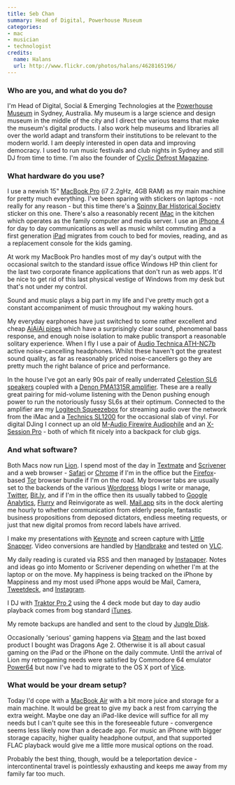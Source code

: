 ```yaml
---
title: Seb Chan
summary: Head of Digital, Powerhouse Museum
categories:
- mac
- musician
- technologist
credits:
  name: Halans
  url: http://www.flickr.com/photos/halans/4628165196/
---
```


### Who are you, and what do you do?

I'm Head of Digital, Social & Emerging Technologies at the [Powerhouse Museum](http://www.powerhousemuseum.com "A very cool museum in Sydney.") in Sydney, Australia. My museum is a large science and design museum in the middle of the city and I direct the various teams that make the museum's digital products. I also work help museums and libraries all over the world adapt and transform their institutions to be relevant to the modern world. I am deeply interested in open data and improving democracy. I used to run music festivals and club nights in Sydney and still DJ from time to time. I'm also the founder of [Cyclic Defrost Magazine](http://www.cyclicdefrost.com "Seb's magazine.").

### What hardware do you use?

I use a newish 15" [MacBook Pro][macbook-pro] (i7 2.2gHz, 4GB RAM) as my main machine for pretty much everything. I've been sparing with stickers on laptops - not really for any reason - but this time there's a [Spinny Bar Historical Society](http://www.spinnybarhistoricalsociety.org/ "The society protecting the world's spinny bars.") sticker on this one. There's also a reasonably recent [iMac][] in the kitchen which operates as the family computer and media server. I use an [iPhone 4][iphone-4] for day to day communications as well as music whilst commuting and a first generation [iPad][] migrates from couch to bed for movies, reading, and as a replacement console for the kids gaming.

At work my MacBook Pro handles most of my day's output with the occasional switch to the standard issue office Windows HP thin client for the last two corporate finance applications that don't run as web apps. It'd be nice to get rid of this last physical vestige of Windows from my desk but that's not under my control.

Sound and music plays a big part in my life and I've pretty much got a constant accompaniment of music throughout my waking hours.

My everyday earphones have just switched to some rather excellent and cheap [AiAiAi pipes][pipe-earphones] which have a surprisingly clear sound, phenomenal bass response, and enough noise isolation to make public transport a reasonable solitary experience. When I fly I use a pair of [Audio Technica ATH-NC7b][ath-anc7b] active noise-cancelling headphones. Whilst these haven't got the greatest sound quality, as far as reasonably priced noise-cancellers go they are pretty much the right balance of price and performance.

In the house I've got an early 90s pair of really underrated [Celestion SL6 speakers][sl6] coupled with a [Denon PMA1315R amplifier][pma-1315r]. These are a really great pairing for mid-volume listening with the Denon pushing enough power to run the notoriously fussy SL6s at their optimum. Connected to the amplifier are my [Logitech Squeezebox][squeezebox] for streaming audio over the network from the iMac and a [Technics SL1200][sl-1200] for the occasional slab of vinyl. For digital DJing I connect up an old [M-Audio Firewire Audiophile][firewire-audiophile] and an [X-Session Pro][x-session-pro] - both of which fit nicely into a backpack for club gigs.

### And what software?

Both Macs now run [Lion][macos]. I spend most of the day in [Textmate][] and [Scrivener][] and a web browser - [Safari][] or [Chrome][] if I'm in the office but the [Firefox][]-based [Tor][] browser bundle if I'm on the road. My browser tabs are usually set to the backends of the various [Wordpress][] blogs I write or manage, [Twitter][], [Bit.ly][bitly], and if I'm in the office then its usually tabbed to [Google Analytics][google-analytics], [Flurry][] and Reinvigorate as well. [Mail.app][mail] sits in the dock alerting me hourly to whether communication from elderly people, fantastic business propositions from deposed dictators, endless meeting requests, or just that new digital promos from record labels have arrived.

I make my presentations with [Keynote][] and screen capture with [Little Snapper][littlesnapper]. Video conversions are handled by [Handbrake][] and tested on [VLC][].

My daily reading is curated via RSS and then managed by [Instapaper][]. Notes and ideas go into Momento or Scrivener depending on whether I'm at the laptop or on the move. My happiness is being tracked on the iPhone by Mappiness and my most used iPhone apps would be Mail, Camera, [Tweetdeck][tweetdeck-ios], and [Instagram][instagram-ios].

I DJ with [Traktor Pro 2][traktor-pro] using the 4 deck mode but day to day audio playback comes from bog standard [iTunes][].

My remote backups are handled and sent to the cloud by [Jungle Disk][jungle-disk].

Occasionally 'serious' gaming happens via [Steam][] and the last boxed product I bought was Dragons Age 2. Otherwise it is all about casual gaming on the iPad or the iPhone on the daily commute. Until the arrival of Lion my retrogaming needs were satisfied by Commodore 64 emulator [Power64][] but now I've had to migrate to the OS X port of [Vice][].

### What would be your dream setup?

Today I'd cope with a [MacBook Air][macbook-air] with a bit more juice and storage for a main machine. It would be great to give my back a rest from carrying the extra weight. Maybe one day an iPad-like device will suffice for all my needs but I can't quite see this in the foreseeable future - convergence seems less likely now than a decade ago. For music an iPhone with bigger storage capacity, higher quality headphone output, and that supported FLAC playback would give me a little more musical options on the road.

Probably the best thing, though, would be a teleportation device - intercontinental travel is pointlessly exhausting and keeps me away from my family far too much.

[ath-anc7b]: https://www.audio-technica.com/cms/headphones/1c7efaa15727a938/index.html "Noise-cancelling headphones."
[bitly]: https://bitly.com/ "A link shortening and tracking service."
[chrome]: https://www.google.com/intl/en/chrome/browser/ "A WebKit-based browser, where each tab runs in its own thread."
[firefox]: https://www.mozilla.org/en-US/firefox/new/ "A cross-platform open-source web browser."
[firewire-audiophile]: https://www.soundonsound.com/sos/may04/articles/maudiofirewireap.htm "An audio and MIDI interface."
[flurry]: https://en.wikipedia.org/wiki/Flurry_(company) "Mobile analytics."
[google-analytics]: http://www.google.com/analytics/ "Web analytics."
[handbrake]: https://handbrake.fr/ "Cross-platform, open source video encoding software."
[imac]: https://www.apple.com/imac/ "An all-in-one computer."
[instagram-ios]: https://itunes.apple.com/us/app/instagram/id389801252 "A photo taking/sharing app."
[instapaper]: https://www.instapaper.com/ "A web tool for saving pages to read later."
[ipad]: https://www.apple.com/ipad/ "A tablet device."
[iphone-4]: https://en.wikipedia.org/wiki/IPhone_4 "A smartphone."
[itunes]: https://www.apple.com/itunes/ "A jukebox application and online store."
[jungle-disk]: https://www.jungledisk.com/ "Software for syncing files with the Cloud™."
[keynote]: https://www.apple.com/keynote/ "Presentation software for the Mac."
[littlesnapper]: https://realmacsoftware.com/ember/ "A screen capture and collection tool for the Mac."
[macbook-air]: https://www.apple.com/macbook-air/ "A very thin laptop."
[macbook-pro]: https://www.apple.com/macbook-pro/ "A laptop."
[macos]: https://en.wikipedia.org/wiki/MacOS "An operating system for Mac hardware."
[mail]: https://en.wikipedia.org/wiki/Mail_(application) "The default Mac OS X mail client."
[pipe-earphones]: https://www.amazon.com/AIAIAI-4601-Pipe-Earphones-Black/dp/B004OFTSWI "In-ear headphones."
[pma-1315r]: http://www.audioreview.com/cat/amplification/integrated-amplifiers/denon/pma-1315r/prd_115753_2717crx.aspx "Integrated Amplifiers."
[power64]: http://www.infinite-loop.at/Power64/ "A C64 emulator for the Mac."
[safari]: https://www.apple.com/safari/ "A fast web browser."
[scrivener]: http://literatureandlatte.com/scrivener.php "A Mac text editor aimed at writers."
[sl-1200]: https://en.wikipedia.org/wiki/Technics_SL-1200 "A turntable."
[sl6]: http://www.worldsbestloudspeakers.com/About_Us/Classic_Gear/Loudspeakers/Celestion_SL6/celestion_sl6.html "Wooden speakers."
[squeezebox]: https://en.wikipedia.org/wiki/Squeezebox_(network_music_player) "A digital home audio server."
[steam]: https://store.steampowered.com/ "A digital game distribution service."
[textmate]: https://macromates.com/ "A text editor for the Mac."
[tor]: https://www.torproject.org/ "A software and network package for protecting your anonymity."
[traktor-pro]: https://www.amazon.com/Native-Instruments-17642-TRAKTOR-PRO/dp/B001JD43Z0 "DJ software."
[tweetdeck-ios]: https://itunes.apple.com/gb/app/tweetdeck-by-twitter/id485812721 "A Twitter/Facebook client for iOS."
[twitter]: https://twitter.com/ "An online micro-blogging platform."
[vice]: http://www.viceteam.org/ "Emulation software for old 8-bit computer systems (like the C64)."
[vlc]: http://www.videolan.org/vlc/ "An open-source media player."
[wordpress]: https://wordpress.com/ "Weblog publishing software."
[x-session-pro]: https://www.amazon.com/M-Audio-9900-51904-10-X-Session-Pro-Oxygen/dp/B000K67XDG "A USB MIDI controller."
